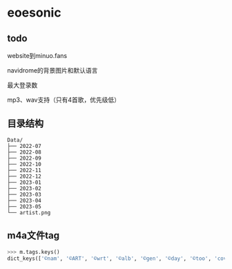 # eoesonic

## todo

website到minuo.fans

navidrome的背景图片和默认语言

最大登录数

mp3、wav支持（只有4首歌，优先级低）

## 目录结构

```
Data/
├── 2022-07
├── 2022-08
├── 2022-09
├── 2022-10
├── 2022-11
├── 2022-12
├── 2023-01
├── 2023-02
├── 2023-03
├── 2023-04
├── 2023-05
└── artist.png
```

## m4a文件tag

```py
>>> m.tags.keys()
dict_keys(['©nam', '©ART', '©wrt', '©alb', '©gen', '©day', '©too', 'covr', 'aART', '©cmt'])
```
